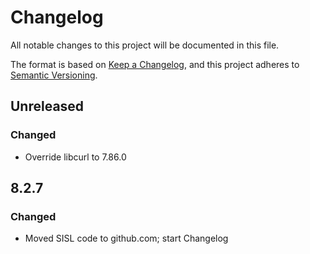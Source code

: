 # Changelog
All notable changes to this project will be documented in this file.

The format is based on [Keep a Changelog](https://keepachangelog.com/en/1.0.0/),
and this project adheres to [Semantic Versioning](https://semver.org/spec/v2.0.0.html).

## Unreleased

### Changed

- Override libcurl to 7.86.0

## 8.2.7

### Changed

- Moved SISL code to github.com; start Changelog

[Unreleased]: https://github.com/eBay/IOManager/compare/v8.2.7...HEAD
[8.2.7]: https://github.com/eBay/IOManager/compare/c5b7966...v8.2.7
